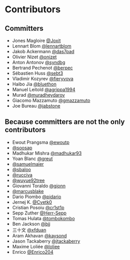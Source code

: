 # Contributors

## Committers

- Jones Magloire [@Joxit](https://github.com/Joxit)
- Lennart Blom [@lennartblom](https://github.com/lennartblom)
- Jakob Ackermann [@das7pad](https://github.com/das7pad)
- Olivier Nizet [@onizet](https://github.com/onizet)
- Anton Antonov [@syndbg](https://github.com/syndbg)
- Bertrand Pechenot [@berpec](https://github.com/berpec)
- Sébastien Huss [@sebt3](https://github.com/sebt3)
- Vladimir Kozyrev [@fieryvova](https://github.com/fieryvova)
- Haibo Jia [@bluethon](https://github.com/bluethon)
- Manuel Leitold [@agrippa1994](https://github.com/agrippa1994)
- Murad [@muradheydarov](https://github.com/muradheydarov)
- Giacomo Mazzamuto [@gmazzamuto](https://github.com/gmazzamuto)
- Joe Bureau [@jabstone](https://github.com/jabstone)

## Because committers are not the only contributors

- Ewout Prangsma [@ewoutp](https://github.com/ewoutp)
- [@soosap](https://github.com/soosap)
- Madhukar Mishra [@madhukar93](https://github.com/madhukar93)
- Yoan Blanc [@greut](https://github.com/greut)
- [@samuelmaier](https://github.com/samuelmaier)
- [@sbaloo](https://github.com/sbaloo)
- [@rucciva](https://github.com/rucciva)
- [@wuyue92tree](https://github.com/wuyue92tree)
- Giovanni Toraldo [@gionn](https://github.com/gionn)
- [@marcusblake](https://github.com/marcusblake)
- Dario Piombo [@pidario](https://github.com/pidario)
- Jernej K. [@Cvetk0](https://github.com/Cvetk0)
- Cristian Posoiu [@cr1st1p](https://github.com/cr1st1p)
- Sepp Zuther [@Herr-Sepp](https://github.com/Herr-Sepp)
- Tomas Hulata [@tombokombo](https://github.com/tombokombo)
- Ben Jackson [@bjj](https://github.com/bjj)
- 三十文 [@xfduan](https://github.com/xfduan)
- Aram Akhavan [@kaysond](https://github.com/kaysond)
- Jason Tackaberry [@jtackaberry](https://github.com/jtackaberry)
- Maxime Loliée [@loliee](https://github.com/loliee)
- Enrico [@Enrico204](https://github.com/Enrico204)

